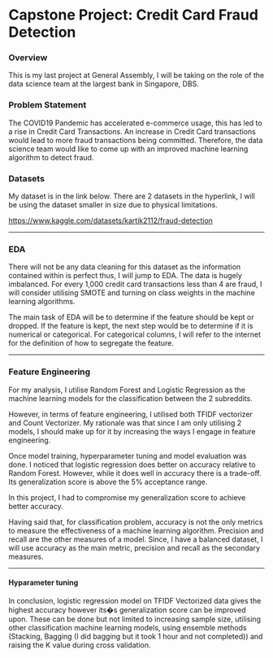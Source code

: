 # Capstone Project: Credit Card Fraud Detection

### Overview

This is my last project at General Assembly, I will be taking on the role of the data science team at the largest bank in Singapore, DBS.

### Problem Statement

The COVID19 Pandemic has accelerated e-commerce usage, this has led to a rise in Credit Card Transactions. An increase in Credit Card transactions would lead to more fraud transactions being committed. Therefore, the data science team would like to come up with an improved machine learning algorithm to detect fraud.

### Datasets

My dataset is in the link below. There are 2 datasets in the hyperlink, I will be using the dataset smaller in size due to physical limitations.

https://www.kaggle.com/datasets/kartik2112/fraud-detection 

---

### EDA

There will not be any data cleaning for this dataset as the information contained within is perfect thus, I will jump to EDA. The data is hugely imbalanced. For every 1,000 credit card transactions less than 4 are fraud, I will consider utilising SMOTE and turning on class weights in the machine learning algorithms. 

The main task of EDA will be to determine if the feature should be kept or dropped. If the feature is kept, the next step would be to determine if it is numerical or categorical. For categorical columns, I will refer to the internet for the definition of how to segregate the feature.

---

### Feature Engineering

For my analysis, I utilise Random Forest and Logistic Regression as the machine learning models for the classification between the 2 subreddits.

However, in terms of feature engineering, I utilised both TFIDF vectorizer and Count Vectorizer. My rationale was that since I am only utilising 2 models, I should make up for it by increasing the ways I engage in feature engineering.

Once model training, hyperparameter tuning and model evaluation was done.
I noticed that logistic regression does better on accuracy relative to Random Forest. However, while it does well in accuracy there is a trade-off. Its generalization score is above the 5% acceptance range.

In this project, I had to compromise my generalization score to achieve better accuracy.

Having said that, for classification problem, accuracy is not the only metrics to measure the effectiveness of a machine learning algorithm. Precision and recall are the other measures of a model. Since, I have a balanced dataset, I will use accuracy as the main metric, precision and recall as the secondary measures.

---

#### Hyparameter tuning

In conclusion, logistic regression model on TFIDF Vectorized data gives the highest accuracy however its�s generalization score can be improved upon. These can be done but not limited to increasing sample size, utilising other classification machine learning models, using ensemble methods (Stacking, Bagging (I did bagging but it took 1 hour and not completed)) and raising the K value during cross validation.
